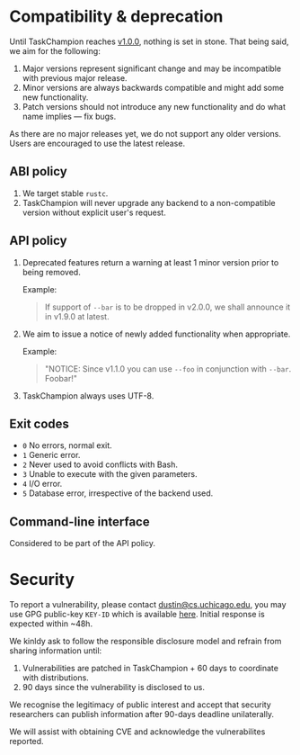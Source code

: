 # Compatibility & deprecation

Until TaskChampion reaches [v1.0.0](https://github.com/taskchampion/taskchampion/milestone/7), nothing is set in stone. That being said, we aim for the following:

1. Major versions represent significant change and may be incompatible with previous major release.
2. Minor versions are always backwards compatible and might add some new functionality.
3. Patch versions should not introduce any new functionality and do what name implies &mdash; fix bugs.

As there are no major releases yet, we do not support any older versions. Users are encouraged to use the latest release.

## ABI policy

1. We target stable `rustc`.
2. TaskChampion will never upgrade any backend to a non-compatible version without explicit user's request.

## API policy

1. Deprecated features return a warning at least 1 minor version prior to being removed.

    Example:

    > If support of `--bar` is to be dropped in v2.0.0, we shall announce it in v1.9.0 at latest.

2. We aim to issue a notice of newly added functionality when appropriate.

    Example:

    > "NOTICE: Since v1.1.0 you can use `--foo` in conjunction with `--bar`. Foobar!"

3. TaskChampion always uses UTF-8.

## Exit codes

- `0` No errors, normal exit.
- `1` Generic error.
- `2` Never used to avoid conflicts with Bash.
- `3` Unable to execute with the given parameters.
- `4` I/O error.
- `5` Database error, irrespective of the backend used.

## Command-line interface

Considered to be part of the API policy.

# Security

To report a vulnerability, please contact [dustin@cs.uchicago.edu](dustin@cs.uchicago.edu), you may use GPG public-key `KEY-ID` which is available [here](#). Initial response is expected within ~48h.

We kinldy ask to follow the responsible disclosure model and refrain from sharing information until:
1. Vulnerabilities are patched in TaskChampion + 60 days to coordinate with distributions.
2. 90 days since the vulnerability is disclosed to us.

We recognise the legitimacy of public interest and accept that security researchers can publish information after 90-days deadline unilaterally.

We will assist with obtaining CVE and acknowledge the vulnerabilites reported.
